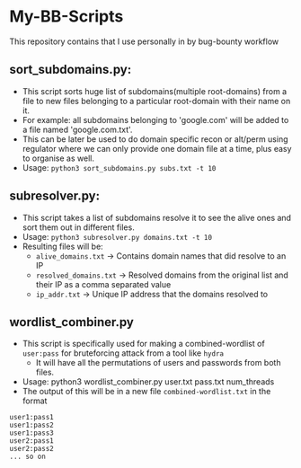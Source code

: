 # My-BB-Scripts
This repository contains that I use personally in by bug-bounty workflow

## sort_subdomains.py:
- This script sorts huge list of subdomains(multiple root-domains) from a file to new files belonging to a particular root-domain with their name on it.
- For example: all subdomains belonging to 'google.com' will be added to a file named 'google.com.txt'.
- This can be later be used to do domain specific recon or alt/perm using regulator where we can only provide one domain file at a time, plus easy to organise as well. 
- Usage: `python3 sort_subdomains.py subs.txt -t 10`

## subresolver.py:
- This script takes a list of subdomains resolve it to see the alive ones and sort them out in different files.
- Usage: `python3 subresolver.py domains.txt -t 10`
- Resulting files will be:
  - `alive_domains.txt` -> Contains domain names that did resolve to an IP
  - `resolved_domains.txt` -> Resolved domains from the original list and their IP as a comma separated value
  - `ip_addr.txt` -> Unique IP address that the domains resolved to

## wordlist_combiner.py
- This script is specifically used for making a combined-wordlist of `user:pass` for bruteforcing attack from a tool like `hydra`
  - It will have all the permutations of users and passwords from both files.
- Usage: python3 wordlist_combiner.py user.txt pass.txt num_threads
- The output of this will be in a new file `combined-wordlist.txt` in the format
```
user1:pass1
user1:pass2
user1:pass3
user2:pass1
user2:pass2
... so on
```
